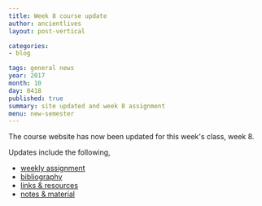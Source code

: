 ```yaml
---
title: Week 8 course update
author: ancientlives
layout: post-vertical

categories:
- blog

tags: general news
year: 2017
month: 10
day: 0418
published: true
summary: site updated and week 8 assignment
menu: new-semester
---
```


The course website has now been updated for this week's class, week 8.

Updates include the following,

* [weekly assignment](/weekly_assignment)
* [bibliography](/bibliography)
* [links & resources](/links)
* [notes & material](/notes)
